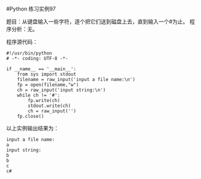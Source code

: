 #Python 练习实例97



题目：从键盘输入一些字符，逐个把它们送到磁盘上去，直到输入一个#为止。
程序分析：无。


程序源代码：

```
#!/usr/bin/python
# -*- coding: UTF-8 -*-

if __name__ == '__main__':
    from sys import stdout
    filename = raw_input('input a file name:\n')
    fp = open(filename,"w")
    ch = raw_input('input string:\n')
    while ch != '#':
        fp.write(ch)
        stdout.write(ch)
        ch = raw_input('')
    fp.close()
```

以上实例输出结果为：

```
input a file name:
a
input string:
b
b
c
c#
```